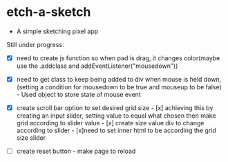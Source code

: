 # etch-a-sketch
- A simple sketching pixel app

Still under progress:
- [x] need to create js function so when pad is drag, it changes color(maybe use the .addclass and addEventListener("mousedown"))
- [x] need to get class to keep being added to div when mouse is held down, (setting a condition for mousedown to be true and mouseup to be false) 
        - Used object to store state of mouse event
- [x] create scroll bar option to set desired grid size
        - [x] achieving this by creating an input slider, setting value to equal what chosen then make grid according to slider value
                - [x] create size value div to change according to slider
        - [x]need to set inner html to be according the grid size slider

- [ ] create reset button
        - make page to reload 